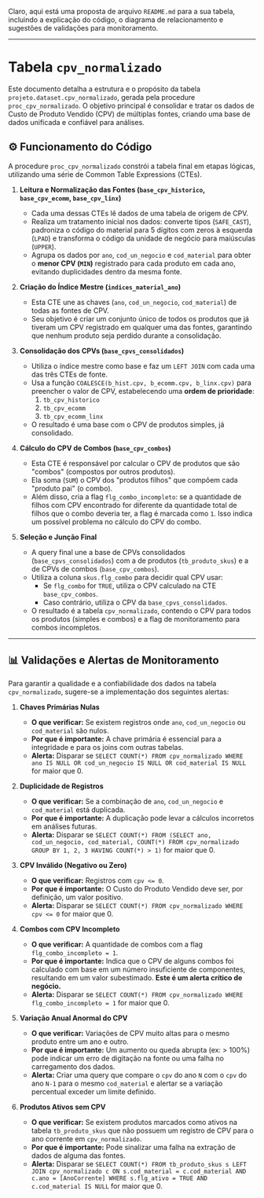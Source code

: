 Claro, aqui está uma proposta de arquivo `README.md` para a sua tabela, incluindo a explicação do código, o diagrama de relacionamento e sugestões de validações para monitoramento.

-----

# Tabela `cpv_normalizado`

Este documento detalha a estrutura e o propósito da tabela `projeto.dataset.cpv_normalizado`, gerada pela procedure `proc_cpv_normalizado`. O objetivo principal é consolidar e tratar os dados de Custo de Produto Vendido (CPV) de múltiplas fontes, criando uma base de dados unificada e confiável para análises.


## ⚙️ Funcionamento do Código

A procedure `proc_cpv_normalizado` constrói a tabela final em etapas lógicas, utilizando uma série de Common Table Expressions (CTEs).

1.  **Leitura e Normalização das Fontes (`base_cpv_historico`, `base_cpv_ecomm`, `base_cpv_linx`)**

      * Cada uma dessas CTEs lê dados de uma tabela de origem de CPV.
      * Realiza um tratamento inicial nos dados: converte tipos (`SAFE_CAST`), padroniza o código do material para 5 dígitos com zeros à esquerda (`LPAD`) e transforma o código da unidade de negócio para maiúsculas (`UPPER`).
      * Agrupa os dados por `ano`, `cod_un_negocio` e `cod_material` para obter o **menor CPV (`MIN`)** registrado para cada produto em cada ano, evitando duplicidades dentro da mesma fonte.

2.  **Criação do Índice Mestre (`indices_material_ano`)**

      * Esta CTE une as chaves (`ano`, `cod_un_negocio`, `cod_material`) de todas as fontes de CPV.
      * Seu objetivo é criar um conjunto único de todos os produtos que já tiveram um CPV registrado em qualquer uma das fontes, garantindo que nenhum produto seja perdido durante a consolidação.

3.  **Consolidação dos CPVs (`base_cpvs_consolidados`)**

      * Utiliza o índice mestre como base e faz um `LEFT JOIN` com cada uma das três CTEs de fonte.
      * Usa a função `COALESCE(b_hist.cpv, b_ecomm.cpv, b_linx.cpv)` para preencher o valor de CPV, estabelecendo uma **ordem de prioridade**:
        1.  `tb_cpv_historico`
        2.  `tb_cpv_ecomm`
        3.  `tb_cpv_ecomm_linx`
      * O resultado é uma base com o CPV de produtos simples, já consolidado.

4.  **Cálculo do CPV de Combos (`base_cpv_combos`)**

      * Esta CTE é responsável por calcular o CPV de produtos que são "combos" (compostos por outros produtos).
      * Ela soma (`SUM`) o CPV dos "produtos filhos" que compõem cada "produto pai" (o combo).
      * Além disso, cria a flag `flg_combo_incompleto`: se a quantidade de filhos com CPV encontrado for diferente da quantidade total de filhos que o combo deveria ter, a flag é marcada como `1`. Isso indica um possível problema no cálculo do CPV do combo.

5.  **Seleção e Junção Final**

      * A query final une a base de CPVs consolidados (`base_cpvs_consolidados`) com a de produtos (`tb_produto_skus`) e a de CPVs de combos (`base_cpv_combos`).
      * Utiliza a coluna `skus.flg_combo` para decidir qual CPV usar:
          * Se `flg_combo` for `TRUE`, utiliza o CPV calculado na CTE `base_cpv_combos`.
          * Caso contrário, utiliza o CPV da `base_cpvs_consolidados`.
      * O resultado é a tabela `cpv_normalizado`, contendo o CPV para todos os produtos (simples e combos) e a flag de monitoramento para combos incompletos.

-----

## 📊 Validações e Alertas de Monitoramento

Para garantir a qualidade e a confiabilidade dos dados na tabela `cpv_normalizado`, sugere-se a implementação dos seguintes alertas:

1.  **Chaves Primárias Nulas**

      * **O que verificar:** Se existem registros onde `ano`, `cod_un_negocio` ou `cod_material` são nulos.
      * **Por que é importante:** A chave primária é essencial para a integridade e para os joins com outras tabelas.
      * **Alerta:** Disparar se `SELECT COUNT(*) FROM cpv_normalizado WHERE ano IS NULL OR cod_un_negocio IS NULL OR cod_material IS NULL` for maior que 0.

2.  **Duplicidade de Registros**

      * **O que verificar:** Se a combinação de `ano`, `cod_un_negocio` e `cod_material` está duplicada.
      * **Por que é importante:** A duplicação pode levar a cálculos incorretos em análises futuras.
      * **Alerta:** Disparar se `SELECT COUNT(*) FROM (SELECT ano, cod_un_negocio, cod_material, COUNT(*) FROM cpv_normalizado GROUP BY 1, 2, 3 HAVING COUNT(*) > 1)` for maior que 0.

3.  **CPV Inválido (Negativo ou Zero)**

      * **O que verificar:** Registros com `cpv <= 0`.
      * **Por que é importante:** O Custo do Produto Vendido deve ser, por definição, um valor positivo.
      * **Alerta:** Disparar se `SELECT COUNT(*) FROM cpv_normalizado WHERE cpv <= 0` for maior que 0.

4.  **Combos com CPV Incompleto**

      * **O que verificar:** A quantidade de combos com a flag `flg_combo_incompleto = 1`.
      * **Por que é importante:** Indica que o CPV de alguns combos foi calculado com base em um número insuficiente de componentes, resultando em um valor subestimado. **Este é um alerta crítico de negócio.**
      * **Alerta:** Disparar se `SELECT COUNT(*) FROM cpv_normalizado WHERE flg_combo_incompleto = 1` for maior que 0.

5.  **Variação Anual Anormal do CPV**

      * **O que verificar:** Variações de CPV muito altas para o mesmo produto entre um ano e outro.
      * **Por que é importante:** Um aumento ou queda abrupta (ex: \> 100%) pode indicar um erro de digitação na fonte ou uma falha no carregamento dos dados.
      * **Alerta:** Criar uma query que compare o `cpv` do ano `N` com o `cpv` do ano `N-1` para o mesmo `cod_material` e alertar se a variação percentual exceder um limite definido.

6.  **Produtos Ativos sem CPV**

      * **O que verificar:** Se existem produtos marcados como ativos na tabela `tb_produto_skus` que não possuem um registro de CPV para o ano corrente em `cpv_normalizado`.
      * **Por que é importante:** Pode sinalizar uma falha na extração de dados de alguma das fontes.
      * **Alerta:** Disparar se `SELECT COUNT(*) FROM tb_produto_skus s LEFT JOIN cpv_normalizado c ON s.cod_material = c.cod_material AND c.ano = [AnoCorrente] WHERE s.flg_ativo = TRUE AND c.cod_material IS NULL` for maior que 0.